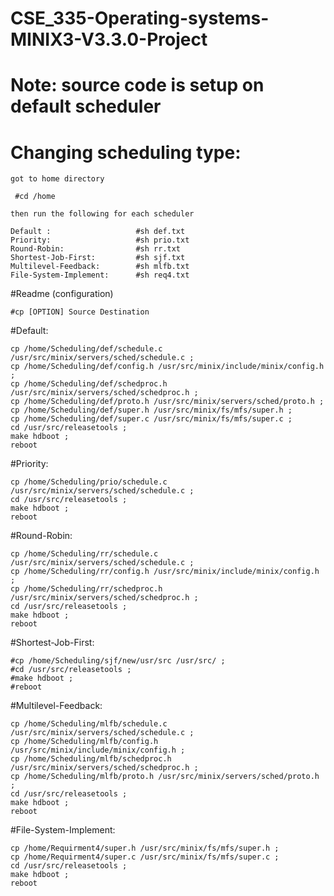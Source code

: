 # CSE_335-Operating-systems-MINIX3-V3.3.0-Project

# Note: source code is setup on default scheduler

# Changing scheduling type:
	
	got to home directory
	
	 #cd /home
	
	then run the following for each scheduler
	
	Default :                   #sh def.txt
	Priority:                   #sh prio.txt
	Round-Robin:                #sh rr.txt
	Shortest-Job-First:         #sh sjf.txt
	Multilevel-Feedback:        #sh mlfb.txt
	File-System-Implement:      #sh req4.txt
		


#Readme (configuration)

	#cp [OPTION] Source Destination

#Default:

	cp /home/Scheduling/def/schedule.c /usr/src/minix/servers/sched/schedule.c ; 
	cp /home/Scheduling/def/config.h /usr/src/minix/include/minix/config.h ; 
	cp /home/Scheduling/def/schedproc.h /usr/src/minix/servers/sched/schedproc.h ; 
	cp /home/Scheduling/def/proto.h /usr/src/minix/servers/sched/proto.h ; 
	cp /home/Scheduling/def/super.h /usr/src/minix/fs/mfs/super.h ; 
	cp /home/Scheduling/def/super.c /usr/src/minix/fs/mfs/super.c ; 
	cd /usr/src/releasetools ; 
	make hdboot ; 
	reboot

#Priority:

	cp /home/Scheduling/prio/schedule.c /usr/src/minix/servers/sched/schedule.c ; 
	cd /usr/src/releasetools ; 
	make hdboot ; 
	reboot

#Round-Robin:

	cp /home/Scheduling/rr/schedule.c /usr/src/minix/servers/sched/schedule.c ; 
	cp /home/Scheduling/rr/config.h /usr/src/minix/include/minix/config.h ; 
	cp /home/Scheduling/rr/schedproc.h /usr/src/minix/servers/sched/schedproc.h ; 
	cd /usr/src/releasetools ; 
	make hdboot ; 
	reboot

#Shortest-Job-First:

	#cp /home/Scheduling/sjf/new/usr/src /usr/src/ ; 
	#cd /usr/src/releasetools ; 
	#make hdboot ; 
	#reboot

#Multilevel-Feedback:

	cp /home/Scheduling/mlfb/schedule.c /usr/src/minix/servers/sched/schedule.c ; 
	cp /home/Scheduling/mlfb/config.h /usr/src/minix/include/minix/config.h ; 
	cp /home/Scheduling/mlfb/schedproc.h /usr/src/minix/servers/sched/schedproc.h ; 
	cp /home/Scheduling/mlfb/proto.h /usr/src/minix/servers/sched/proto.h ; 
	cd /usr/src/releasetools ; 
	make hdboot ; 
	reboot

#File-System-Implement:
	
	cp /home/Requirment4/super.h /usr/src/minix/fs/mfs/super.h ; 
	cp /home/Requirment4/super.c /usr/src/minix/fs/mfs/super.c ; 
	cd /usr/src/releasetools ; 
	make hdboot ; 
	reboot
